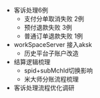- 客诉处理6例
	- 支付分单取消失败 2例
	- 预付退款失败 3例
	- 普通订单退款失败 1例
- workSpaceServer 接入aksk
	- 历史平台子账户改造
- 结算逻辑梳理
	- spid+subMchId切换影响
	- 米大师分账流程梳理
- 客诉处理流程优化调研